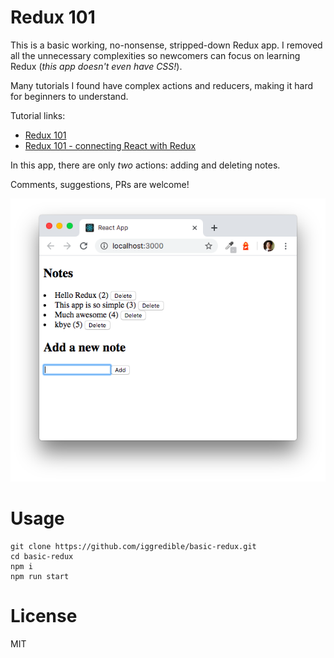 # Redux 101

This is a basic working, no-nonsense, stripped-down Redux app. I removed all the unnecessary complexities so newcomers can focus on learning Redux (*this app doesn't even have CSS!*).

Many tutorials I found have complex actions and reducers, making it hard for beginners to understand.

Tutorial links:
- [Redux 101](https://dev.to/iggredible/redux-101-48kc)
- [Redux 101 - connecting React with Redux](https://dev.to/iggredible/redux-101-connecting-react-with-redux-195m)

In this app, there are only *two* actions: adding and deleting notes.

Comments, suggestions, PRs are welcome!

![Basic-rdux app screenshot](/basic-redux-screenshot.png?raw=true)

# Usage

```
git clone https://github.com/iggredible/basic-redux.git
cd basic-redux
npm i
npm run start
```

# License

MIT
